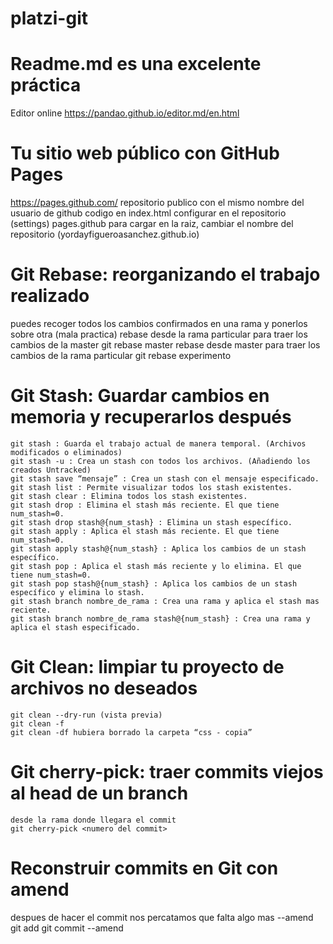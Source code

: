 
# platzi-git
# Readme.md es una excelente práctica
Editor online
https://pandao.github.io/editor.md/en.html

# Tu sitio web público con GitHub Pages
https://pages.github.com/
repositorio publico con el mismo nombre del usuario de github
codigo en index.html
configurar en el repositorio (settings) pages.github
para cargar en la raiz, cambiar el nombre del repositorio (yordayfigueroasanchez.github.io)

# Git Rebase: reorganizando el trabajo realizado
puedes recoger todos los cambios confirmados en una rama y ponerlos sobre otra (mala practica)
    rebase desde la rama particular para traer los cambios de la master
		git rebase master
    rebase desde master para traer los cambios de la rama particular
		git rebase experimento
# Git Stash: Guardar cambios en memoria y recuperarlos después
    git stash : Guarda el trabajo actual de manera temporal. (Archivos modificados o eliminados)
    git stash -u : Crea un stash con todos los archivos. (Añadiendo los creados Untracked)
    git stash save “mensaje” : Crea un stash con el mensaje especificado.
    git stash list : Permite visualizar todos los stash existentes.
    git stash clear : Elimina todos los stash existentes.
    git stash drop : Elimina el stash más reciente. El que tiene num_stash=0.
    git stash drop stash@{num_stash} : Elimina un stash específico.
    git stash apply : Aplica el stash más reciente. El que tiene num_stash=0.
    git stash apply stash@{num_stash} : Aplica los cambios de un stash específico.
    git stash pop : Aplica el stash más reciente y lo elimina. El que tiene num_stash=0.
    git stash pop stash@{num_stash} : Aplica los cambios de un stash específico y elimina lo stash.
    git stash branch nombre_de_rama : Crea una rama y aplica el stash mas reciente.
    git stash branch nombre_de_rama stash@{num_stash} : Crea una rama y aplica el stash especificado.
# Git Clean: limpiar tu proyecto de archivos no deseados
	git clean --dry-run (vista previa)
 	git clean -f
	git clean -df hubiera borrado la carpeta “css - copia”
# Git cherry-pick: traer commits viejos al head de un branch
	desde la rama donde llegara el commit
	git cherry-pick <numero del commit>
# Reconstruir commits en Git con amend
despues de hacer el commit nos percatamos que falta algo mas
--amend
	git add 
	git commit --amend